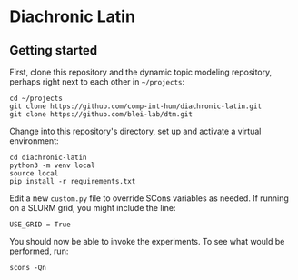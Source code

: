 # Diachronic Latin

## Getting started

First, clone this repository and the dynamic topic modeling repository, perhaps right next to each other in `~/projects`:

```
cd ~/projects
git clone https://github.com/comp-int-hum/diachronic-latin.git
git clone https://github.com/blei-lab/dtm.git
```

Change into this repository's directory, set up and activate a virtual environment:

```
cd diachronic-latin
python3 -m venv local
source local
pip install -r requirements.txt
```

Edit a new `custom.py` file to override SCons variables as needed.  If running on a SLURM grid, you might include the line:

```
USE_GRID = True
```

You should now be able to invoke the experiments.  To see what would be performed, run:

```
scons -Qn
```